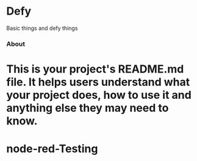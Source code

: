 Defy
====

Basic things and defy things

### About

This is your project's README.md file. It helps users understand what your
project does, how to use it and anything else they may need to know.
=======
# node-red-Testing

